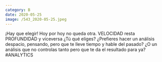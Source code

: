 ```yaml
--- 
category: B 
date: 2020-05-25 
image: /543_2020-05-25.jpeg 
--- 
```


¡Hay que elegir! Hoy por hoy no queda otra. VELOCIDAD resta  PROFUNDIDAD y viceversa ¿Tú qué eliges? ¿Prefieres hacer un análisis despacio, pensando, pero que te lleve tiempo y hable del pasado? ¿O un análisis que no controlas tanto pero que te da el resultado para ya? #ANALYTICS